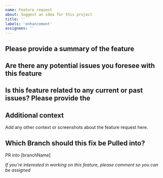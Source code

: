 ```yaml
---
name: Feature request
about: Suggest an idea for this project
title: ''
labels: 'enhancement'
assignees: ''
---
```


## Please provide a summary of the feature

## Are there any potential issues you foresee with this feature

## Is this feature related to any current or past issues? Please provide the #

## Additional context
Add any other context or screenshots about the feature request here.

## Which Branch should this fix be Pulled into?
PR into [branchName]

*If you're interested in working on this feature, please comment so you can be assigned*
